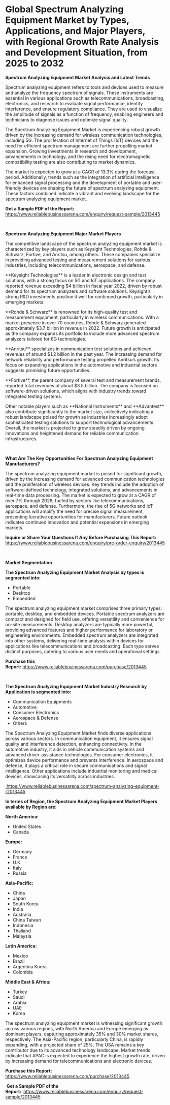 <p><h1>Global Spectrum Analyzing Equipment Market by Types, Applications, and Major Players, with Regional Growth Rate Analysis and Development Situation, from 2025 to 2032</h1></p><p><strong>Spectrum Analyzing Equipment Market Analysis and Latest Trends</strong></p>
<p><p>Spectrum analyzing equipment refers to tools and devices used to measure and analyze the frequency spectrum of signals. These instruments are essential in various applications such as telecommunications, broadcasting, electronics, and research to evaluate signal performance, identify interference, and ensure regulatory compliance. They are used to visualize the amplitude of signals as a function of frequency, enabling engineers and technicians to diagnose issues and optimize signal quality.</p><p>The Spectrum Analyzing Equipment Market is experiencing robust growth driven by the increasing demand for wireless communication technologies, including 5G. The proliferation of Internet of Things (IoT) devices and the need for efficient spectrum management are further propelling market expansion. Growing investments in research and development, advancements in technology, and the rising need for electromagnetic compatibility testing are also contributing to market dynamics.</p><p>The market is expected to grow at a CAGR of 13.3% during the forecast period. Additionally, trends such as the integration of artificial intelligence for enhanced signal processing and the development of portable and user-friendly devices are shaping the future of spectrum analyzing equipment. These factors combined indicate a vibrant and evolving landscape for the spectrum analyzing equipment market.</p></p>
<p><strong>Get a Sample PDF of the Report:&nbsp;</strong> <a href="https://www.reliablebusinessarena.com/enquiry/request-sample/2013445?utm_campaign=3542&utm_medium=2&utm_source=Github&utm_content=ia&utm_term=16042025&utm_id=spectrum-analyzing-equipment">https://www.reliablebusinessarena.com/enquiry/request-sample/2013445</a></p>
<p>&nbsp;</p>
<p><strong>Spectrum Analyzing Equipment Major Market Players</strong></p>
<p><p>The competitive landscape of the spectrum analyzing equipment market is characterized by key players such as Keysight Technologies, Rohde & Schwarz, Fortive, and Anritsu, among others. These companies specialize in providing advanced testing and measurement solutions for various industries, including telecommunications, aerospace, and defense.</p><p>**Keysight Technologies** is a leader in electronic design and test solutions, with a strong focus on 5G and IoT applications. The company reported revenue exceeding $4 billion in fiscal year 2022, driven by robust demand for its spectrum analyzers and software solutions. Keysight’s strong R&D investments position it well for continued growth, particularly in emerging markets.</p><p>**Rohde & Schwarz** is renowned for its high-quality test and measurement equipment, particularly in wireless communications. With a market presence in over 70 countries, Rohde & Schwarz generated approximately $3.7 billion in revenue in 2022. Future growth is anticipated as the company expands its portfolio to include more advanced spectrum analyzers tailored for 6G technologies.</p><p>**Anritsu** specializes in communication test solutions and achieved revenues of around $1.2 billion in the past year. The increasing demand for network reliability and performance testing propelled Anritsu’s growth. Its focus on expanding applications in the automotive and industrial sectors suggests promising future opportunities.</p><p>**Fortive**, the parent company of several test and measurement brands, reported total revenues of about $3.5 billion. The company is focused on software-driven solutions, which aligns with industry trends toward integrated testing systems.</p><p>Other notable players such as **National Instruments** and **Advantest** also contribute significantly to the market size, collectively indicating a robust landscape poised for growth as industries increasingly adopt sophisticated testing solutions to support technological advancements. Overall, the market is projected to grow steadily driven by ongoing innovations and heightened demand for reliable communication infrastructures.</p></p>
<p>&nbsp;</p>
<p><strong>What Are The Key Opportunities For Spectrum Analyzing Equipment Manufacturers?</strong></p>
<p><p>The spectrum analyzing equipment market is poised for significant growth, driven by the increasing demand for advanced communication technologies and the proliferation of wireless devices. Key trends include the adoption of software-defined technology, integrated solutions, and advancements in real-time data processing. The market is expected to grow at a CAGR of over 7% through 2028, fueled by sectors like telecommunications, aerospace, and defense. Furthermore, the rise of 5G networks and IoT applications will amplify the need for precise signal measurement, presenting lucrative opportunities for manufacturers. Future outlook indicates continued innovation and potential expansions in emerging markets.</p></p>
<p><strong>Inquire or Share Your Questions If Any Before Purchasing This Report:</strong> <a href="https://www.reliablebusinessarena.com/enquiry/pre-order-enquiry/2013445?utm_campaign=3542&utm_medium=2&utm_source=Github&utm_content=ia&utm_term=16042025&utm_id=spectrum-analyzing-equipment">https://www.reliablebusinessarena.com/enquiry/pre-order-enquiry/2013445</a></p>
<p>&nbsp;</p>
<p><strong>Market Segmentation</strong></p>
<p><strong>The Spectrum Analyzing Equipment Market Analysis by types is segmented into:</strong></p>
<p><ul><li>Portable</li><li>Desktop</li><li>Embedded</li></ul></p>
<p><p>The spectrum analyzing equipment market comprises three primary types: portable, desktop, and embedded devices. Portable spectrum analyzers are compact and designed for field use, offering versatility and convenience for on-site measurements. Desktop analyzers are typically more powerful, providing advanced features and higher performance for laboratory or engineering environments. Embedded spectrum analyzers are integrated into other systems, delivering real-time analysis within devices for applications like telecommunications and broadcasting. Each type serves distinct purposes, catering to various user needs and operational settings.</p></p>
<p><strong>Purchase this Report:&nbsp;</strong><a href="https://www.reliablebusinessarena.com/purchase/2013445?utm_campaign=3542&utm_medium=2&utm_source=Github&utm_content=ia&utm_term=16042025&utm_id=spectrum-analyzing-equipment">https://www.reliablebusinessarena.com/purchase/2013445</a></p>
<p>&nbsp;</p>
<p><strong>The Spectrum Analyzing Equipment Market Industry Research by Application is segmented into:</strong></p>
<p><ul><li>Communication Equipments</li><li>Automotive</li><li>Consumer Electronics</li><li>Aerospace & Defense</li><li>Others</li></ul></p>
<p><p>The Spectrum Analyzing Equipment Market finds diverse applications across various sectors. In communication equipment, it ensures signal quality and interference detection, enhancing connectivity. In the automotive industry, it aids in vehicle communication systems and advanced driver-assistance technologies. For consumer electronics, it optimizes device performance and prevents interference. In aerospace and defense, it plays a critical role in secure communications and signal intelligence. Other applications include industrial monitoring and medical devices, showcasing its versatility across industries.</p></p>
<p><a href="https://www.reliablebusinessarena.com/spectrum-analyzing-equipment-r2013445?utm_campaign=3542&utm_medium=2&utm_source=Github&utm_content=ia&utm_term=16042025&utm_id=spectrum-analyzing-equipment">&nbsp;https://www.reliablebusinessarena.com/spectrum-analyzing-equipment-r2013445</a></p>
<p><strong>In terms of Region, the Spectrum Analyzing Equipment Market Players available by Region are:</strong></p>
<p>
    <p> <strong> North America: </strong>
        <ul>
            <li>United States</li>
            <li>Canada</li>
        </ul>
        </p> 
    <p> <strong> Europe: </strong>
        <ul>
            <li>Germany</li>
            <li>France</li>
            <li>U.K.</li>
            <li>Italy</li>
            <li>Russia</li>
        </ul>
        </p> 
    <p> <strong> Asia-Pacific: </strong>
        <ul>
            <li>China</li>
            <li>Japan</li>
            <li>South Korea</li>
            <li>India</li>
            <li>Australia</li>
            <li>China Taiwan</li>
            <li>Indonesia</li>
            <li>Thailand</li>
            <li>Malaysia</li>
        </ul>
        </p> 
    <p> <strong> Latin America: </strong>
        <ul>
            <li>Mexico</li>
            <li>Brazil</li>
            <li>Argentina Korea</li>
            <li>Colombia</li>
        </ul>
        </p> 
    <p> <strong> Middle East & Africa: </strong>
        <ul>
            <li>Turkey</li>
            <li>Saudi</li>
            <li>Arabia</li>
            <li>UAE</li>
            <li>Korea</li>
        </ul>
    </p>
    </p>
<p><p>The spectrum analyzing equipment market is witnessing significant growth across various regions, with North America and Europe emerging as dominant players, capturing approximately 35% and 30% market shares, respectively. The Asia-Pacific region, particularly China, is rapidly expanding, with a projected share of 25%. The USA remains a key contributor due to its advanced technology landscape. Market trends indicate that APAC is expected to experience the highest growth rate, driven by increasing demand for telecommunications and electronic devices.</p></p>
<p><strong>Purchase this Report: </strong><a href="https://www.reliablebusinessarena.com/purchase/2013445?utm_campaign=3542&utm_medium=2&utm_source=Github&utm_content=ia&utm_term=16042025&utm_id=spectrum-analyzing-equipment">https://www.reliablebusinessarena.com/purchase/2013445</a></p>
<p>&nbsp;<strong>Get a Sample PDF of the Report:&nbsp;&nbsp;</strong><a href="https://www.reliablebusinessarena.com/enquiry/request-sample/2013445?utm_campaign=3542&utm_medium=2&utm_source=Github&utm_content=ia&utm_term=16042025&utm_id=spectrum-analyzing-equipment">https://www.reliablebusinessarena.com/enquiry/request-sample/2013445</a></p>
<p><strong></strong></p>
<p><p></p><p></p><p></p></p>